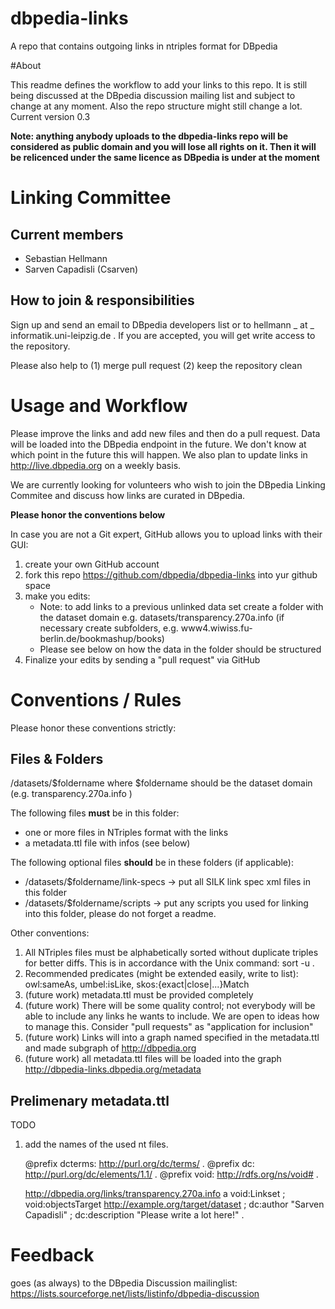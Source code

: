 dbpedia-links
=============
A repo that contains outgoing links in ntriples format for DBpedia

#About

This readme defines the workflow to add your links to this repo. It is still being discussed at the DBpedia discussion mailing list and subject to change at any moment. Also the repo structure might still change a lot.
Current version 0.3

**Note: anything anybody uploads to the dbpedia-links repo will be considered as public domain and you will lose all rights on it. Then it will be relicenced under the same licence as DBpedia is under at the moment**

# Linking Committee
## Current members 
- Sebastian Hellmann
- Sarven Capadisli (Csarven)

 
## How to join & responsibilities
Sign up and send an email to DBpedia developers list or to hellmann _ at _ informatik.uni-leipzig.de . If you are accepted, you will get write access to the repository.

Please also help to (1) merge pull request (2) keep the repository clean 


# Usage and Workflow

Please improve the links and add new files and then do a pull request.  Data will be loaded into the DBpedia endpoint in the future. 
We don't know at which point in the future this will happen. We also plan to update links in http://live.dbpedia.org on a weekly basis. 

We are currently looking for volunteers who wish to join the DBpedia Linking Commitee and discuss how links are curated in DBpedia.

**Please honor the conventions below**

In case you are not a Git expert, GitHub allows you to upload links with their GUI:

1. create your own GitHub account
2. fork this repo https://github.com/dbpedia/dbpedia-links into yur github space
3. make you edits: 
    - Note: to add links to a previous unlinked data set create a folder with the dataset domain e.g. datasets/transparency.270a.info (if necessary create subfolders, e.g. www4.wiwiss.fu-berlin.de/bookmashup/books)
    - Please see below on how the data in the folder should be structured
4. Finalize your edits by sending a "pull request" via GitHub

# Conventions / Rules

Please honor these conventions strictly:

## Files & Folders
/datasets/$foldername where $foldername should be the dataset domain (e.g. transparency.270a.info )

The following files **must** be in this folder:
* one or more files in NTriples format with the links
* a metadata.ttl file with infos (see below)

The following optional files **should** be in these folders (if applicable):
* /datasets/$foldername/link-specs -> put all SILK link spec xml files in this folder
* /datasets/$foldername/scripts -> put any scripts you used for linking into this folder, please do not forget a readme.

Other conventions:

1. All NTriples files must be alphabetically sorted without duplicate triples for better diffs. This is in accordance with the Unix command: sort -u .
2. Recommended predicates (might be extended easily, write to list): owl:sameAs, umbel:isLike, skos:{exact|close|...}Match
2. (future work) metadata.ttl must be provided completely
3. (future work) There will be some quality control; not everybody will be able to include any links he wants to include. We are open to ideas how to manage this. Consider "pull requests" as "application for inclusion"
4. (future work) Links will into a graph named specified in the metadata.ttl and made subgraph of http://dbpedia.org
5. (future work) all metadata.ttl files will be loaded into the graph http://dbpedia-links.dbpedia.org/metadata

## Prelimenary metadata.ttl
TODO

1. add the names of the used nt files.


	@prefix dcterms: <http://purl.org/dc/terms/> .
	@prefix dc: <http://purl.org/dc/elements/1.1/> .
	@prefix void: <http://rdfs.org/ns/void#> .

	<http://dbpedia.org/links/transparency.270a.info> a void:Linkset ;
		void:objectsTarget <http://example.org/target/dataset> ;
		dc:author "Sarven Capadisli" ;
		dc:description "Please write a lot here!" .


# Feedback


goes (as always) to the DBpedia Discussion mailinglist: https://lists.sourceforge.net/lists/listinfo/dbpedia-discussion


